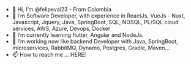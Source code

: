 - 👋 Hi, I’m @felipeval23 - From Colombia
- 👀 I’m Software Developer, with experience in ReactJs, VueJs - Nuxt, Javascript, Jquery, Java, SpringBoot, SQL, NOSQL, PL/SQL cloud services, AWS, Azure, Devops, Docker
- 🌱 I’m currently learning flutter, Angular and NodeJs.
- 💞️ I’m working now like backend Developer with Java, SpringBoot, microservices, RabbitMQ, Dynamo, Postgres, Gradle, Maven...
- 📫 How to reach me ... HERE!

<!---
felipeval23/felipeval23 is a ✨ special ✨ repository because its `README.md` (this file) appears on your GitHub profile.
You can click the Preview link to take a look at your changes.
--->
